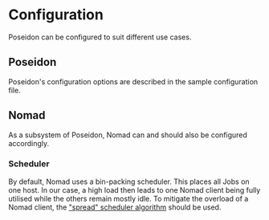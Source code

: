 # Configuration

Poseidon can be configured to suit different use cases.


## Poseidon

Poseidon's configuration options are described in the sample configuration file.


## Nomad

As a subsystem of Poseidon, Nomad can and should also be configured accordingly.


### Scheduler

By default, Nomad uses a bin-packing scheduler. This places all Jobs on one host. In our case, a high load then leads to one Nomad client being fully utilised while the others remain mostly idle.
To mitigate the overload of a Nomad client, the ["spread" scheduler algorithm](https://www.nomadproject.io/api-docs/operator/scheduler#update-scheduler-configuration) should be used.